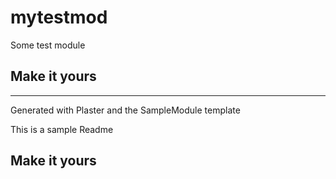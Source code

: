 # mytestmod

Some test module

## Make it yours

---
Generated with Plaster and the SampleModule template


This is a sample Readme

## Make it yours
